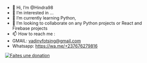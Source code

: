 - 👋 Hi, I’m @Hindra98
- 👀 I’m interested in ...
- 🌱 I’m currently learning Python, 
- 💞️ I’m looking to collaborate on any Python projects or React and Firebase projects
- 📫 How to reach me :
- GMAIL: vadinyfotsing@gmail.com
- Whatsapp: https://wa.me/+237676279816

[![Faites une donation](https://helloimjessa.files.wordpress.com/2021/06/bmc-button.png?w=300 "Payez moi un café SVP")](https://www.buymeacoffee.com/hindra98)

<!---
Hindra98/Hindra98 is a ✨ special ✨ repository because its `README.md` (this file) appears on your GitHub profile.
You can click the Preview link to take a look at your changes.
--->
